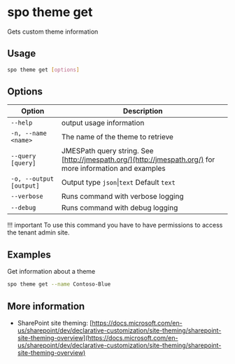 # spo theme get

Gets custom theme information

## Usage

```sh
spo theme get [options]
```

## Options

Option|Description
------|-----------
`--help`|output usage information
`-n, --name <name>`|The name of the theme to retrieve
`--query [query]`|JMESPath query string. See [http://jmespath.org/](http://jmespath.org/) for more information and examples
`-o, --output [output]`|Output type `json`&#x7c;`text` Default `text`
`--verbose`|Runs command with verbose logging
`--debug`|Runs command with debug logging

!!! important
    To use this command you have to have permissions to access the tenant admin site.

## Examples

Get information about a theme

```sh
spo theme get --name Contoso-Blue
```

## More information

- SharePoint site theming: [https://docs.microsoft.com/en-us/sharepoint/dev/declarative-customization/site-theming/sharepoint-site-theming-overview](https://docs.microsoft.com/en-us/sharepoint/dev/declarative-customization/site-theming/sharepoint-site-theming-overview)